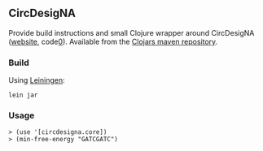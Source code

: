 ## CircDesigNA
   
Provide build instructions and small Clojure wrapper around CircDesigNA
([website][1], code[0]). Available from the [Clojars maven repository][3].

### Build

Using [Leiningen][2]:

    lein jar
    
### Usage

    > (use '[circdesigna.core])
    > (min-free-energy "GATCGATC")

[0]: https://github.com/taifunbrowser/CircDesigNA
[1]: http://cssb.utexas.edu/circdesigna/
[2]: http://leiningen.org/
[3]: https://clojars.org/org.clojars.chapmanb/circdesigna
